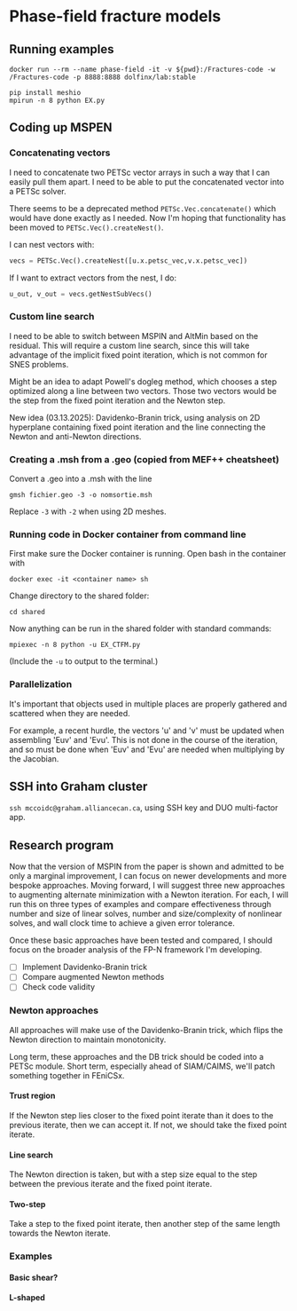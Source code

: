 # Phase-field fracture models

## Running examples

```
docker run --rm --name phase-field -it -v ${pwd}:/Fractures-code -w /Fractures-code -p 8888:8888 dolfinx/lab:stable

pip install meshio
mpirun -n 8 python EX.py
```

## Coding up MSPEN

### Concatenating vectors

I need to concatenate two PETSc vector arrays in such a way that I can easily pull them apart.
I need to be able to put the concatenated vector into a PETSc solver.

There seems to be a deprecated method `PETSc.Vec.concatenate()` which would have done exactly as I needed.
Now I'm hoping that functionality has been moved to `PETSc.Vec().createNest()`.

I can nest vectors with:
```python
vecs = PETSc.Vec().createNest([u.x.petsc_vec,v.x.petsc_vec])
```
If I want to extract vectors from the nest, I do:
```python
u_out, v_out = vecs.getNestSubVecs()
```

### Custom line search

I need to be able to switch between MSPIN and AltMin based on the residual.
This will require a custom line search, since this will take advantage of the implicit fixed point iteration,
which is not common for SNES problems.

Might be an idea to adapt Powell's dogleg method, which chooses a step optimized along a line between two vectors.
Those two vectors would be the step from the fixed point iteration and the Newton step.

New idea (03.13.2025): Davidenko-Branin trick, using analysis on 2D hyperplane containing fixed point iteration and the line connecting the Newton and anti-Newton directions.

### Creating a .msh from a .geo (copied from MEF++ cheatsheet)

Convert a .geo into a .msh with the line
```
gmsh fichier.geo -3 -o nomsortie.msh
```
Replace `-3` with `-2` when using 2D meshes.

### Running code in Docker container from command line

First make sure the Docker container is running.
Open bash in the container with
```
docker exec -it <container name> sh
```
Change directory to the shared folder:
```
cd shared
```
Now anything can be run in the shared folder with standard commands:
```
mpiexec -n 8 python -u EX_CTFM.py
```
(Include the `-u` to output to the terminal.)

### Parallelization

It's important that objects used in multiple places are properly gathered and scattered when they are needed.

For example, a recent hurdle, the vectors 'u' and 'v' must be updated when assembling 'Euv' and 'Evu'.
This is not done in the course of the iteration, and so must be done when 'Euv' and 'Evu' are needed when multiplying by the Jacobian.

## SSH into Graham cluster

`ssh mccoidc@graham.alliancecan.ca`, using SSH key and DUO multi-factor app.

## Research program

Now that the version of MSPIN from the paper is shown and admitted to be only a marginal improvement, I can focus on newer developments and more bespoke approaches.
Moving forward, I will suggest three new approaches to augmenting alternate minimization with a Newton iteration.
For each, I will run this on three types of examples and compare effectiveness through number and size of linear solves, number and size/complexity of nonlinear solves, and wall clock time to achieve a given error tolerance.

Once these basic approaches have been tested and compared, I should focus on the broader analysis of the FP-N framework I'm developing.

- [ ] Implement Davidenko-Branin trick
- [ ] Compare augmented Newton methods
- [ ] Check code validity

### Newton approaches

All approaches will make use of the Davidenko-Branin trick, which flips the Newton direction to maintain monotonicity.

Long term, these approaches and the DB trick should be coded into a PETSc module.
Short term, especially ahead of SIAM/CAIMS, we'll patch something together in FEniCSx.

#### Trust region

If the Newton step lies closer to the fixed point iterate than it does to the previous iterate, then we can accept it.
If not, we should take the fixed point iterate.

#### Line search

The Newton direction is taken, but with a step size equal to the step between the previous iterate and the fixed point iterate.

#### Two-step

Take a step to the fixed point iterate, then another step of the same length towards the Newton iterate.

### Examples

#### Basic shear?

#### L-shaped